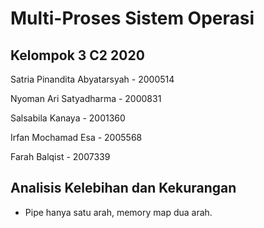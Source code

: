 # Multi-Proses Sistem Operasi

## Kelompok 3 C2 2020
Satria Pinandita Abyatarsyah - 2000514

Nyoman Ari Satyadharma       - 2000831

Salsabila Kanaya             - 2001360 

Irfan Mochamad Esa           - 2005568

Farah Balqist                - 2007339    

## Analisis Kelebihan dan Kekurangan
- Pipe hanya satu arah, memory map dua arah.
